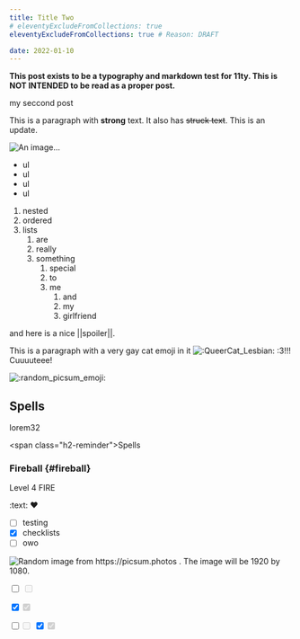 ```yaml
--- 
title: Title Two
# eleventyExcludeFromCollections: true
eleventyExcludeFromCollections: true # Reason: DRAFT

date: 2022-01-10
--- 
```


**This post exists to be a typography and markdown test for 11ty. This is NOT INTENDED to be read as a proper post.**

my seccond post

This is a paragraph with **strong** text. It also has ~~struck text~~. This is an update.

![An image...](https://georgetownvoice.com/wp-content/uploads/2020/09/promo_04.png)

- ul
- ul 
- ul 
- ul 

1. nested
2. ordered
3. lists
    1. are
    2. really 
    3. something
        1. special
        2. to 
        3. me
            1. and
            2. my
            3. girlfriend

and here is a nice ||spoiler||. 

This is a paragraph with a very gay cat emoji in it <img draggable="false" class="emoji custom-emoji" alt=":QueerCat_Lesbian:" title=":QueerCat_Lesbian:" src="https://link.storjshare.io/raw/jvxikkhiqnksyeatwcn3iigoa3ta/techlgbt/custom_emojis/images/000/243/670/static/QueerCat_Lesbian.png" data-original="https://link.storjshare.io/raw/jvxikkhiqnksyeatwcn3iigoa3ta/techlgbt/custom_emojis/images/000/243/670/original/QueerCat_Lesbian.png" data-static="https://link.storjshare.io/raw/jvxikkhiqnksyeatwcn3iigoa3ta/techlgbt/custom_emojis/images/000/243/670/static/QueerCat_Lesbian.png"> :3!!! Cuuuuteee!

<img draggable="false" class="emoji custom-emoji" alt=":random_picsum_emoji:" title=":random_picsum_emoji:" src="https://picsum.photos/128/128" data-original="https://picsum.photos/1920/1080" data-static="https://picsum.photos/1920/1080">

## Spells

lorem32

\<span class="h2-reminder">Spells</span>
### Fireball {#fireball}
<span class="h2-subhead">Level 4 <span class="red-2">FIRE</span></span>

:text:
:heart:

- [ ] testing
- [x] checklists
- [ ] owo

<img src="https://picsum.photos/1920/1080" alt="Random image from https://picsum.photos . The image will be 1920 by 1080.">

<input type="checkbox" class="switch"></input> <input type="checkbox" class="switch" disabled></input>

<input type="checkbox" class="switch" checked></input><input type="checkbox" class="switch" checked="checked" disabled></input>

<input type="checkbox"></input><input type="checkbox" disabled></input>
<input type="checkbox" checked></input><input type="checkbox" checked disabled></input>
